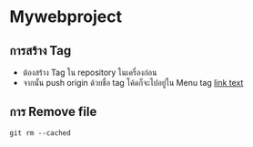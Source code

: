 # Mywebproject
## การสร้าง Tag

* ต้องสร้าง Tag ใน repository ในเครื่องก่อน
* จากนั้น push origin ด้วยชื่อ tag โค้ดก็จะไปอยู่ใน Menu tag
[link text](https://www.youtube.com/watch?v=Rs0ul9JNSAA)

## การ Remove file
`git rm --cached`
